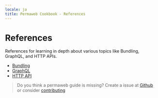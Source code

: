 ```yaml
---
locale: ja
title: Permaweb Cookbook - References
---
```


# References

References for learning in depth about various topics like Bundling, GraphQL, and HTTP APIs.

-   [Bundling](bundling.md)
-   [GraphQL](gql.md)
-   [HTTP API](http-api)

> Do you think a permaweb guide is missing? Create a issue at [Github](https://github.com/twilson63/permaweb-cookbook/issues) or consider [contributing](../getting-started/contributing.md)
